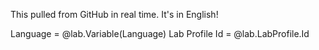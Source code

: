 This pulled from GitHub in real time. It's in English!

Language = @lab.Variable(Language)
Lab Profile Id = @lab.LabProfile.Id
